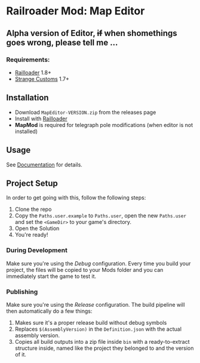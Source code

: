 # Railroader Mod: Map Editor

## Alpha version of Editor, ~~if~~ when shomethings goes wrong, please tell me ...

### Requirements:

-   [Railloader](https://railroader.stelltis.ch/) 1.8+
-   [Strange Customs](https://railroader.stelltis.ch/mods/strange-customs) 1.7+

## Installation

-   Download `MapEditor-VERSION.zip` from the releases page
-   Install with [Railloader](<[https://www.nexusmods.com/site/mods/21](https://railroader.stelltis.ch/)>)
-   **MapMod** is required for telegraph pole modifications (when editor is not installed)

## Usage

See [Documentation](Docs/Index.md) for details.

## Project Setup

In order to get going with this, follow the following steps:

1. Clone the repo
2. Copy the `Paths.user.example` to `Paths.user`, open the new `Paths.user` and set the `<GameDir>` to your game's directory.
3. Open the Solution
4. You're ready!

### During Development

Make sure you're using the _Debug_ configuration. Every time you build your project, the files will be copied to your Mods folder and you can immediately start the game to test it.

### Publishing

Make sure you're using the _Release_ configuration. The build pipeline will then automatically do a few things:

1. Makes sure it's a proper release build without debug symbols
1. Replaces `$(AssemblyVersion)` in the `Definition.json` with the actual assembly version.
1. Copies all build outputs into a zip file inside `bin` with a ready-to-extract structure inside, named like the project they belonged to and the version of it.
